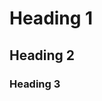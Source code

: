 <!-- scribble-title: Markdown Scribble -->
<!-- scribble-tags: markdown some-other-tag -->
<!-- scribble-created: 20120328 -->
<!-- scribble-modified: 20120428 -->
<!-- scribble-publish: 1 -->

# Heading 1

## Heading 2

### Heading 3

<!-- scribble-snippet: snippet/snippet.txt -->